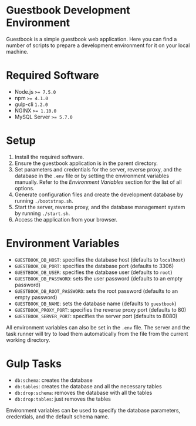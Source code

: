 Guestbook Development Environment
=================================

Guestbook is a simple guestbook web application. Here you can find a number of
scripts to prepare a development environment for it on your local machine.

# Required Software

* Node.js `>= 7.5.0`
* npm `>= 4.1.0`
* gulp-cli `1.2.0`
* NGINX `>= 1.10.0`
* MySQL Server `>= 5.7.0`

# Setup

1. Install the required software.
2. Ensure the guestbook application is in the parent directory.
3. Set parameters and credentials for the server, reverse proxy, and the
   database in the `.env` file or by setting the environment variables manually.
   Refer to the *Environment Variables* section for the list of all options.
4. Generate configuration files and create the development database by running
   `./bootstrap.sh`.
5. Start the server, reverse proxy, and the database management system by
   running `./start.sh`.
6. Access the application from your browser.

# Environment Variables

* `GUESTBOOK_DB_HOST`: specifies the database host (defaults to `localhost`)
* `GUESTBOOK_DB_PORT`: specifies the database port (defaults to 3306)
* `GUESTBOOK_DB_USER`: specifies the database user (defaults to `root`)
* `GUESTBOOK_DB_PASSWORD`: sets the user password (defaults to an empty password)
* `GUESTBOOK_DB_ROOT_PASSWORD`: sets the root password (defaults to an empty password)
* `GUESTBOOK_DB_NAME`: sets the database name (defaults to `guestbook`)
* `GUESTBOOK_PROXY_PORT`: specifies the reverse proxy port (defaults to 80)
* `GUESTBOOK_SERVER_PORT`: specifies the server port (defaults to 8080)

All environment variables can also be set in the `.env` file. The server and the
task runner will try to load them automatically from the file from the current
working directory.

# Gulp Tasks

* `db:schema`: creates the database
* `db:tables`: creates the database and all the necessary tables
* `db:drop:schema`: removes the database with all the tables
* `db:drop:tables`: just removes the tables

Environment variables can be used to specify the database parameters,
credentials, and the default schema name.

